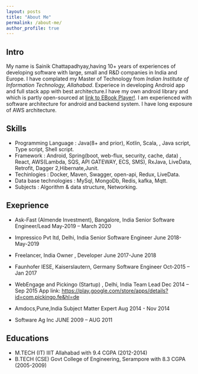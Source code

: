 ```yaml
---
layout: posts
title: "About Me"
permalink: /about-me/
author_profile: true
---
```


## **Intro** 
My name is Sainik Chattapadhyay,having 10+ years of experiences of developing software with large, small and R&D companies in India and Europe. I have complated my Master of Technology from *Indian Institute of Information Technology, Allahabad*. Experiece in developing Android app and full stack app with best architecture.I have my own android library and which is partly open-sourced at [link to EBook Player!](https://github.com/sainik-developer/ebook_Player). I am experienced with software architecture for android and backend system. I have long exposure of AWS architecture. 

## Skills 
 * Programming Language : Java(8+ and prior), Kotlin, Scala, , Java script, Type script, Shell script.
 * Framework : Android, Spring(boot, web-flux, security, cache, data) , React, AWS(Lambda, SQS, API GATEWAY, ECS, SMS), RxJava, LiveData, Retrofit, Dagger 2,Hibernate,Junit. 
 * Techinlogies : Docker, Maven, Swagger, open-api, Redux, LiveData.
 * Data base technologies :  MySql, MongoDb, Redis, kafka, Mqtt.
 * Subjects : Algorithm & data structure, Networking.

## Exeprience
 * Ask-Fast (Almende Investment), Bangalore, India
   Senior Software Engineer/Lead
   May-2019 – March 2020

 * Impressico Pvt ltd, Delhi, India
   Senior Software Engineer
   June 2018-May-2019

 * Freelancer, India
   Owner , Developer
   June 2017-June 2018

 * Faunhofer IESE, Kaiserslautern, Germany
   Software Engineer
   Oct-2015 – Jan 2017

 * WebEngage and Pickingo (Startup) , Delhi, India Team Lead
   Dec 2014 – Sep 2015
   App link: https://play.google.com/store/apps/details?id=com.pickingo.fe&hl=de

 * Amdocs,Pune,India
   Subject Matter Expert Aug 2014 - Nov 2014

 * Software Ag Inc
   JUNE 2009 – AUG 2011

## Educations

 * M.TECH (IT) IIIT Allahabad  with 9.4 CGPA (2012-2014) 
 * B.TECH (CSE)  Govt College of Engineering, Serampore with 8.3 CGPA (2005-2009)
